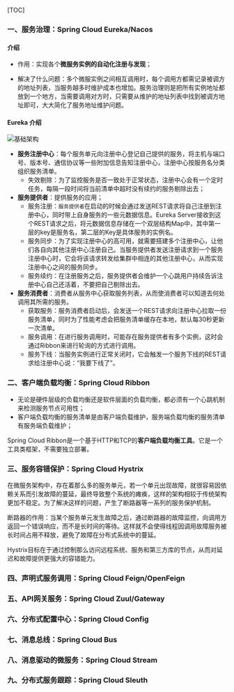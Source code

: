 [TOC]

### 一、服务治理：Spring Cloud Eureka/Nacos

#### 介绍

* 作用：实现各个**微服务实例的自动化注册与发现**；

* 解决了什么问题：多个微服实例之间相互调用时，每个调用方都需记录被调方的地址列表，当服务越多时维护成本也增加。服务治理则是把所有实例地址都放到一个地方，当需要调用对方时，只需要从维护的地址列表中找到被调方地址即可，大大简化了服务地址维护问题。

#### Eureka 介绍

![基础架构](http://learn.fhmou.com/20210807111240.png)

* **服务注册中心**：每个服务单元向注册中心登记自己提供的服务，将主机与端口号、版本号、通信协议等一些附加信息告知注册中心，注册中心按服务名分类组织服务清单。
  * 失效剔除：为了监控服务是否一致处于正常状态，注册中心会有一个定时任务，每隔一段时间将当前清单中超时没有续约的服务剔除出去；
* **服务提供者**：提供服务的应用；
  * 服务注册：`服务提供者`在启动的时候会通过发送REST请求将自己注册到注册中心，同时带上自身服务的一些元数据信息。Eureka Server接收到这个REST请求之后，将元数据信息存储在一个双层结构Map中，其中第一层的key是服务名，第二层的Key是具体服务的实例名。
  * 服务同步：为了实现注册中心的高可用，就需要搭建多个注册中心，让他们各自向其他注册中心注册自己。当服务提供者发送注册请求到一个服务注册中心时，它会将该请求转发给集群中相连的其他注册中心，从而实现注册中心之间的服务同步。
  * 服务续约：在注册服务之后，服务提供者会维护一个心跳用户持续告诉注册中心自己还活着，不要把自己剔除出去。
* **服务消费者**：消费者从服务中心获取服务列表，从而使消费者可以知道去何处调用其所需的服务。
  * 获取服务：服务消费者启动后，会发送一个REST请求向注册中心拉取一份服务清单，同时为了性能考虑会把服务清单缓存在本地，默认每30秒更新一次清单。
  * 服务调用：在进行服务调用时，可能存在服务提供者有多个实例，这时会通过Ribbon来进行轮询的方式进行调用。
  * 服务下线：当服务实例进行正常关闭时，它会触发一个服务下线的REST请求给注册中心说：“我要下线了”。

### 二、客户端负载均衡：Spring Cloud Ribbon

* 无论是硬件层级的负载均衡还是软件层面的负载均衡，都必须有一个心跳机制来检测服务节点可用性；
* 客户端负载均衡的服务清单是由客户端负载维护，服务端负载均衡的服务清单有服务端负载维护；

Spring Cloud Ribbon是一个基于HTTP和TCP的**客户端负载均衡工具**。它是一个工具类框架，不需要独立部署。



### 三、服务容错保护：Spring Cloud Hystrix

在微服务架构中，存在着那么多的服务单元，若一个单元出现故障，就很容易因依赖关系而引发故障的蔓延，最终导致整个系统的瘫痪，这样的架构相较于传统架构更加不稳定。为了解决这样的问题，产生了断路器等一系列的服务保护机制。

断路器的作用：当某个服务单元发生故障之后，通过断路器的故障监控，向调用方返回一个错误响应，而不是长时间的等待。这样就不会使得线程因调用故障服务被长时间占用不释放，避免了故障在分布式系统中的蔓延。

Hystrix目标在于通过控制那么访问远程系统、服务和第三方库的节点，从而对延迟和故障提供更强大的容错能力。

### 四、声明式服务调用：Spring Cloud Feign/OpenFeign

### 五、API网关服务：Spring Cloud Zuul/Gateway

### 六、分布式配置中心：Spring Cloud Config

### 七、消息总线：Spring Cloud Bus

### 八、消息驱动的微服务：Spring Cloud Stream

### 九、分布式服务跟踪：Spring Cloud Sleuth
